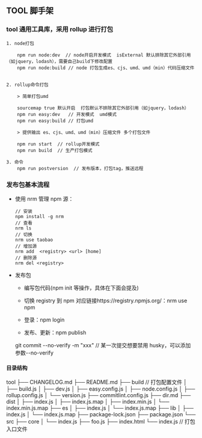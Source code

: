 ## TOOL 脚手架

### tool 通用工具库，采用 rollup 进行打包

    1. node打包

        npm run node:dev  // node开启开发模式  isExternal 默认排除其它外部引用（如jquery，lodash），需要自己build下修改配置
        npm run node:build // node 打包生成es、cjs、umd、umd（min）代码压缩文件


    2. rollup命令打包

        > 简单打包umd

        sourcemap true 默认开启  打包默认不排除其它外部引用（如jquery，lodash）
        npm run easy:dev   // 开发模式  umd模式
        npm run easy:build // 打包umd

        > 提供输出 es、cjs、umd、umd（min）压缩文件 多个打包文件

        npm run start  // rollup开发模式
        npm run build  // 生产打包模式

    3. 命令
        npm run postversion  // 发布版本，打包tag，推送远程

### 发布包基本流程

-   使用 nrm 管理 npm 源：

    ```
    // 安装
    npm install -g nrm
    // 查看
    nrm ls
    // 切换
    nrm use taobao
    // 增加源
    nrm add  <registry> <url> [home]
    // 删除源
    nrm del <registry>
    ```

-   发布包

    -   编写包代码(npm init 等操作，具体在下面会提及)

    -   切换 registry 到 npm 对应链接https://registry.npmjs.org/：nrm use npm

    -   登录：npm login

    -   发布、更新：npm publish

    git commit --no-verify -m "xxx" // 某一次提交想要禁用 husky，可以添加参数--no-verify

#### 目录结构
tool
├── CHANGELOG.md
├── README.md
├── build   // 打包配置文件
│   ├── build.js
│   ├── dev.js
│   ├── easy.config.js
│   ├── node.config.js
│   ├── rollup.config.js
│   └── version.js
├── commitlint.config.js
├── dir.md
├── dist
│   ├── index.js
│   ├── index.js.map
│   ├── index.min.js
│   └── index.min.js.map
├── es
│   ├── index.js
│   └── index.js.map
├── lib
│   ├── index.js
│   └── index.js.map
├── package-lock.json
├── package.json
└── src
    ├── core
    │   └── index.js
    ├── foo.js
    ├── index.html
    └── index.js   // 打包入口文件
